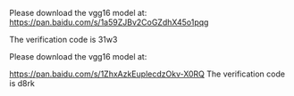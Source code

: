 Please download the vgg16 model at:
https://pan.baidu.com/s/1a59ZJBv2CoGZdhX45o1pqg

The verification code is 31w3

Please download the vgg16 model at:

https://pan.baidu.com/s/1ZhxAzkEuplecdzOkv-X0RQ
The verification code is d8rk



